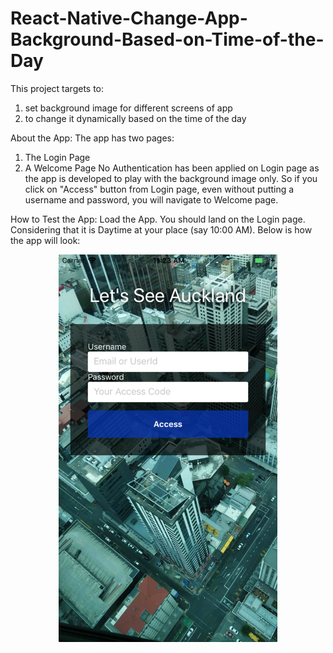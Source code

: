 # React-Native-Change-App-Background-Based-on-Time-of-the-Day
This project targets to:
1. set background image for different screens of app
2. to change it dynamically based on the time of the day

About the App:
The app has two pages:
1. The Login Page
2. A Welcome Page
No Authentication has been applied on Login page as the app is developed to play with the background image only.
So if you click on "Access" button from Login page, even without putting a username and password, you will navigate to Welcome page.

How to Test the App:
Load the App. You should land on the Login page.
Considering that it is Daytime at your place (say 10:00 AM). Below is how the app will look:
<p align="center">
  <img src="https://github.com/abir4u/React-Native-Change-App-Background-Based-on-Time-of-the-Day/blob/master/Page%20Design/LoginDay.png" width="350"/>
</p>
